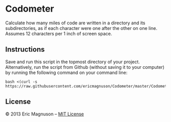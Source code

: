 Codometer
=========

Calculate how many miles of code are written in a directory and its subdirectories, as if each character were one after the other on one line. Assumes 12 characters per 1 inch of screen space.

## Instructions

Save and run this script in the topmost directory of your project. Alternatively, run the script from Github (without saving it to your computer) by running the following command on your command line:

```shell
bash <(curl -s https://raw.githubusercontent.com/ericmagnuson/Codometer/master/Codometer.sh)
```

## License

© 2013 Eric Magnuson – [MIT License](http://opensource.org/licenses/MIT)

